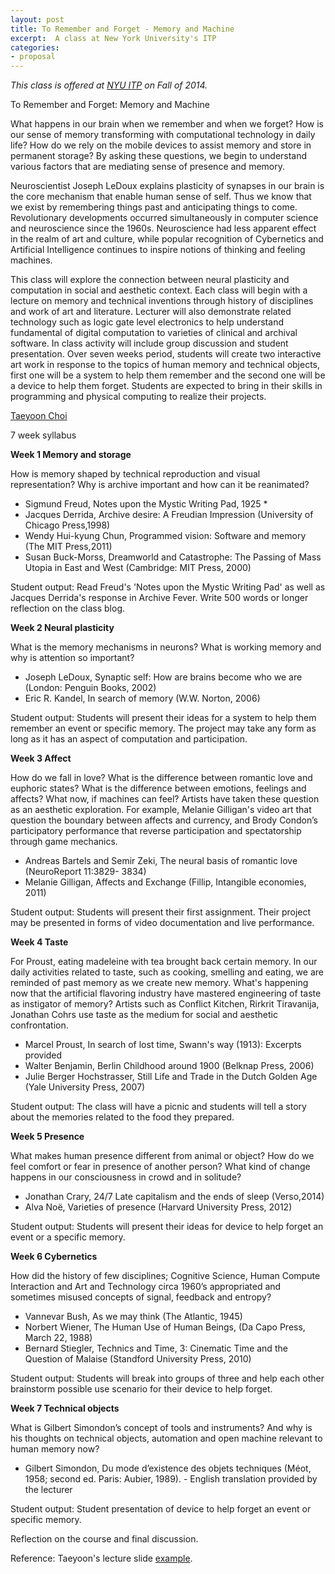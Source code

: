 ```yaml
---
layout: post
title: To Remember and Forget - Memory and Machine 
excerpt:  A class at New York University's ITP
categories:
- proposal
---
```

 

*This class is offered at <a href="http://itp.nyu.edu/sigs/program/">NYU ITP</a> on Fall of 2014.* 


To Remember and Forget: Memory and Machine 

What happens in our brain when we remember and when we forget? How is our sense of memory transforming with computational technology in daily life? How do we rely on the mobile devices to assist memory and store in permanent storage?  By asking these questions, we begin to understand various factors that are mediating sense of presence and memory. 

Neuroscientist Joseph LeDoux explains plasticity of synapses in our brain is the core mechanism that enable human sense of self. Thus we know that we exist by remembering things past and anticipating things to come. Revolutionary developments occurred simultaneously in computer science and neuroscience since the 1960s. Neuroscience had less apparent effect in the realm of art and culture, while popular recognition of Cybernetics and Artificial Intelligence continues to inspire notions of thinking and feeling machines. 

This class will explore the connection between neural plasticity and computation in social and aesthetic context. Each class will begin with a lecture on memory and technical inventions through history of disciplines and work of art and literature. Lecturer will also demonstrate related technology such as logic gate level electronics to help understand fundamental of digital computation to varieties of clinical and archival software. In class activity will include group discussion and student presentation. Over seven weeks period, students will create two interactive art work in response to the topics of human memory and technical objects, first one will be a system to help them remember and the second one will be a device to help them forget. Students are expected to bring in their skills in programming and physical computing to realize their projects. 

<a href="http://taeyoonchoi.com">Taeyoon Choi </a>

7 week syllabus 

**Week 1 Memory and storage**

How is memory shaped by technical reproduction and visual representation? Why is archive important and how can it be reanimated? 

* Sigmund Freud, Notes upon the Mystic Writing Pad, 1925 *
* Jacques Derrida, Archive desire: A Freudian Impression (University of Chicago Press,1998)
* Wendy Hui-kyung Chun, Programmed vision: Software and memory (The MIT Press,2011)
* Susan Buck-Morss, Dreamworld and Catastrophe: The Passing of Mass Utopia in East and West (Cambridge: MIT Press, 2000)

Student output: Read Freud's 'Notes upon the Mystic Writing Pad' as well as Jacques Derrida's response in Archive Fever. Write 500 words or longer reflection on the class blog. 
  
**Week 2 Neural plasticity**

What is the memory mechanisms in neurons? What is working memory and why is attention so important? 

* Joseph LeDoux, Synaptic self: How are brains become who we are (London: Penguin Books, 2002)
* Eric R. Kandel, In search of memory (W.W. Norton, 2006)  

Student output: Students will present their ideas for a system to help them remember an event or specific memory. The project may take any form as long as it has an aspect of computation and participation. 

**Week 3 Affect** 

How do we fall in love? What is the difference between romantic love and euphoric states? What is the difference between emotions, feelings and affects? What now, if machines can feel? Artists have taken these question as an aesthetic exploration. For example,  Melanie Gilligan's video art that question the boundary between affects and currency, and Brody Condon’s participatory performance that reverse participation and spectatorship through game mechanics.  

* Andreas Bartels and Semir Zeki, The neural basis of romantic love (NeuroReport 11:3829- 3834)
* Melanie Gilligan, Affects and Exchange (Fillip, Intangible economies, 2011) 

Student output: Students will present their first assignment. Their project may be presented in forms of video documentation and live performance. 
 
**Week 4 Taste**

For Proust, eating madeleine with tea brought back certain memory. In our daily activities related to taste, such as cooking, smelling and eating, we are reminded of past memory as we create new memory. What's happening now that the artificial flavoring industry have mastered engineering of taste as instigator of memory? Artists such as Conflict Kitchen, Rirkrit Tiravanija, Jonathan Cohrs use taste as the medium for social and aesthetic confrontation.

* Marcel Proust, In search of lost time, Swann's way (1913): Excerpts provided 
* Walter Benjamin, Berlin Childhood around 1900 (Belknap Press, 2006) 
* Julie Berger Hochstrasser, Still Life and Trade in the Dutch Golden Age (Yale University Press, 2007)


Student output: The class will have a picnic and students will tell a story about the memories related to the food they prepared. 

**Week 5 Presence**

What makes human presence different from animal or object? How do we feel comfort or fear in presence of another person? What kind of change happens in our consciousness in crowd and in solitude?

* Jonathan Crary, 24/7 Late capitalism and the ends of sleep (Verso,2014)
* Alva Noë, Varieties of presence (Harvard University Press, 2012)   

Student output: Students will present their ideas for device to help forget an event or a specific memory.  

**Week 6 Cybernetics**

How did the history of few disciplines; Cognitive Science, Human Compute Interaction and Art and Technology circa 1960’s appropriated and sometimes misused concepts of signal, feedback and entropy? 

* Vannevar Bush, As we may think (The Atlantic, 1945)
* Norbert Wiener, The Human Use of Human Beings, (Da Capo Press, March 22, 1988)
* Bernard Stiegler, Technics and Time, 3: Cinematic Time and the Question of Malaise (Standford University Press, 2010)

Student output:  Students will break into groups of three and help each other brainstorm possible use scenario for their device to help forget.  

**Week 7 Technical objects** 

What is Gilbert Simondon’s concept of tools and instruments? And why is his thoughts on technical objects, automation and open machine relevant to human memory now? 

* Gilbert Simondon, Du mode d’existence des objets techniques (Méot, 1958; second ed. Paris: Aubier, 1989). - English translation provided by the lecturer

Student output: Student presentation of device to help forget an event or specific memory.
 
 
Reflection on the course and final discussion. 

Reference: Taeyoon's lecture slide <a href="https://speakerdeck.com/tchoi8/black-boxes">example</a>.   